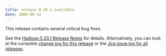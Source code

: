 ```yaml
---
title: release 0.20.1 available
date: 2009-09-14
---
```

<!---
  Licensed under the Apache License, Version 2.0 (the "License");
  you may not use this file except in compliance with the License.
  You may obtain a copy of the License at

   http://www.apache.org/licenses/LICENSE-2.0

  Unless required by applicable law or agreed to in writing, software
  distributed under the License is distributed on an "AS IS" BASIS,
  WITHOUT WARRANTIES OR CONDITIONS OF ANY KIND, either express or implied.
  See the License for the specific language governing permissions and
  limitations under the License. See accompanying LICENSE file.
-->

This release contains several critical bug fixes.

See the [Hadoop 0.20.1 Release
Notes](https://hadoop.apache.org/docs/r0.20.1/releasenotes.html) for
details. Alternatively, you can look at the complete [change log for
this release](https://hadoop.apache.org/docs/r0.20.1/changes.html) or the
[Jira issue log for all
releases](http://issues.apache.org/jira/browse/HADOOP?report=com.atlassian.jira.plugin.system.project:changelog-panel).

